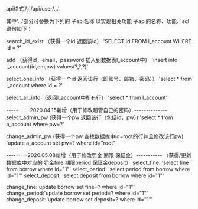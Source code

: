 api格式为'/api/user/...'

其中'...'部分可替换为下列的 子api名称 以实现相关功能
子api的名称、功能、sql语句如下：

search_id_exist
（获得一个id 返回该id）
'SELECT id FROM l_account WHERE id = ?'

add
（获得id，email，password 插入到数据表l_account中）
'insert into l_account(id,em,pw) values(?,?,?)'

select_one_info
（获得一个id 返回该行（即账号、邮箱、密码））
'select * from l_account where id = ?'

select_all_info
（返回l_account中所有行）
'select * from l_account'

----------2020.04.15新增（用于修改超管自己的密码）--------------
select_admin_pw
(获得一个pw 返回该行（包括id，pw）)
'select * from a_account where pw=?'

change_admin_pw
(获得一个pw 查找数据库中id=root的行并且修改该行pw)
'update a_account set pw=? where id="root"'

---------2020.05.08新增（用于修改罚金 期限 保证金）-----------
（获得/更新数据库中对应的
罚金fine
期限period
保证金deposit）
select_fine: 'select fine from borrow where id="1"'
select_period: 'select period from borrow where id="1"'
select_deposit: 'select deposit from borrow where id="1"'

change_fine:'update borrow set fine=? where id="1"'
change_period:'update borrow set period=? where id="1"'
change_deposit:'update borrow set deposit=? where id="1"'